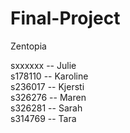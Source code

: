 # Final-Project
Zentopia <br>

sxxxxxx -- Julie <br>
s178110 -- Karoline <br>
s236017 -- Kjersti <br>
s326276 -- Maren <br>
s326281 -- Sarah <br>
s314769 -- Tara <br>
